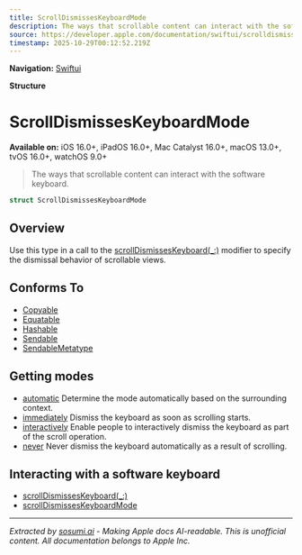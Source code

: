 ```yaml
---
title: ScrollDismissesKeyboardMode
description: The ways that scrollable content can interact with the software keyboard.
source: https://developer.apple.com/documentation/swiftui/scrolldismisseskeyboardmode
timestamp: 2025-10-29T00:12:52.219Z
---
```


**Navigation:** [Swiftui](/documentation/swiftui)

**Structure**

# ScrollDismissesKeyboardMode

**Available on:** iOS 16.0+, iPadOS 16.0+, Mac Catalyst 16.0+, macOS 13.0+, tvOS 16.0+, watchOS 9.0+

> The ways that scrollable content can interact with the software keyboard.

```swift
struct ScrollDismissesKeyboardMode
```

## Overview

Use this type in a call to the [scrollDismissesKeyboard(_:)](/documentation/swiftui/view/scrolldismisseskeyboard(_:)) modifier to specify the dismissal behavior of scrollable views.

## Conforms To

- [Copyable](/documentation/Swift/Copyable)
- [Equatable](/documentation/Swift/Equatable)
- [Hashable](/documentation/Swift/Hashable)
- [Sendable](/documentation/Swift/Sendable)
- [SendableMetatype](/documentation/Swift/SendableMetatype)

## Getting modes

- [automatic](/documentation/swiftui/scrolldismisseskeyboardmode/automatic) Determine the mode automatically based on the surrounding context.
- [immediately](/documentation/swiftui/scrolldismisseskeyboardmode/immediately) Dismiss the keyboard as soon as scrolling starts.
- [interactively](/documentation/swiftui/scrolldismisseskeyboardmode/interactively) Enable people to interactively dismiss the keyboard as part of the scroll operation.
- [never](/documentation/swiftui/scrolldismisseskeyboardmode/never) Never dismiss the keyboard automatically as a result of scrolling.

## Interacting with a software keyboard

- [scrollDismissesKeyboard(_:)](/documentation/swiftui/view/scrolldismisseskeyboard(_:))
- [scrollDismissesKeyboardMode](/documentation/swiftui/environmentvalues/scrolldismisseskeyboardmode)

---

*Extracted by [sosumi.ai](https://sosumi.ai) - Making Apple docs AI-readable.*
*This is unofficial content. All documentation belongs to Apple Inc.*
